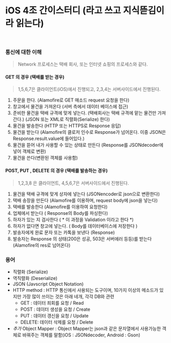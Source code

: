 # iOS 4조 간이스터디 (라고 쓰고 지식뜯김이라 읽는다)

<br>

### 통신에 대한 이해

> Network 프로세스는 택배 회사, 또는 인터넷 쇼핑의 프로세스와 같다. 

#### GET 의 경우 (택배를 받는 경우)

> 1,5,6,7은 클라이언트(iOS)에서 진행되고, 2,3,4는 서버사이드에서 진행된다.

1. 주문을 한다. (Alamofire로 GET 매소드 request 요청을 한다)
2. 창고에서 물건을 가져온다 (서버 측에서 데이터 베이스에 접근)
3. 준비한 물건을 택배 규격에 맞게 넣는다. (택배회사는 택배 규격에 맡는 물건만 가져간다.) (JSON 또는 XML로 직렬화(Serialize) 한다)
4. 물건을 발송한다 (HTTP 또는 HTTPS로 Response 응답)
5. 물건을 받는다 (Alamofire의 클로저 인수로 Response가 넘어온다. 이중 JSON은 Response.result.value에 들어있다.)
6. 물건을 뜯어 내가 사용할 수 있는 상태로 만든다 (Response를 JSONdecoder에 넣어 객체로 변환)
7. 물건을 쓴다(변환된 객체를 사용함)


#### POST, PUT , DELETE 의 경우 (택배를 발송하는 경우)

> 1,2,3,8 은 클라이언트, 4,5,6,7은 서버사이드에서 진행된다.

1. 물건을 택배 규격에 맞게 상자에 넣는다 (JSONencoder로 json으로 변환한다)
2. 택배 송장을 만든다 (Alamofire를 이용하며, request body에 json을 넣는다)
3. 택배를 발송한다 (Alamofire를 이용하여 요청한다)
4. 업체에서 받는다 ( Response의 Body를 파싱한다) 
5. 하자가 있는 지 검사한다 ( * 이 과정을 Validation 이라고 한다 *)
6. 하자가 없다면 창고에 넣는다. ( Body를 데이터베이스에 저장한다 )
7. 발송자에게 완료 문자 또는 카톡을 보낸다 (Response)
8. 발송자는 Response 의 상태(200은 성공, 503은 서버에러 등등)를 받는다 (Alamofire의 res로 넘어온다)
 


### 용어

- 직렬화 (Serialize)
- 역직렬화 (Deserialize)
- JSON (Javscript Object Notation)
- HTTP method : HTTP 통신에서 사용되는 도구이며, 10가지 이상의 메소드가 있지만 가장 많이 쓰이는 것은 아래 네개, 각각 DB와 관련
    - GET   : 데이터 죄회를 요청 / Read 
    - POST  : 데이터 생성을 요청 / Create
    - PUT   : 데이터 갱신을 요청 / Update
    - DELETE: 데이터 삭제를 요청 / Delete
- *추가* Object Mapper : Object Mapper는 json과 같은 문자열에서 사용가능한 객체로 바꿔주는 객체를 말함(iOS : JSONdecoder, Android : Gson)
